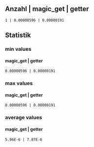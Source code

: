 

## Anzahl | magic_get | getter

```
1 | 0.00000596 | 0.00000191
```

## Statistik
### min values
#### magic_get | getter
```
0.00000596 | 0.00000191
```
### max values
#### magic_get | getter
```
0.00000596 | 0.00000191
```
### average values
#### magic_get | getter
```
5.96E-6 | 7.87E-6
``` 
 